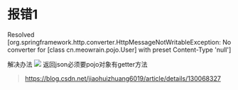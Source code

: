# 报错1
Resolved [org.springframework.http.converter.HttpMessageNotWritableException: No converter for [class cn.meowrain.pojo.User] with preset Content-Type 'null']

解决办法
![](https://static.meowrain.cn/i/2024/01/31/lmxyth-3.webp)
返回json必须要pojo对象有getter方法

> https://blog.csdn.net/jiaohuizhuang6019/article/details/130068327